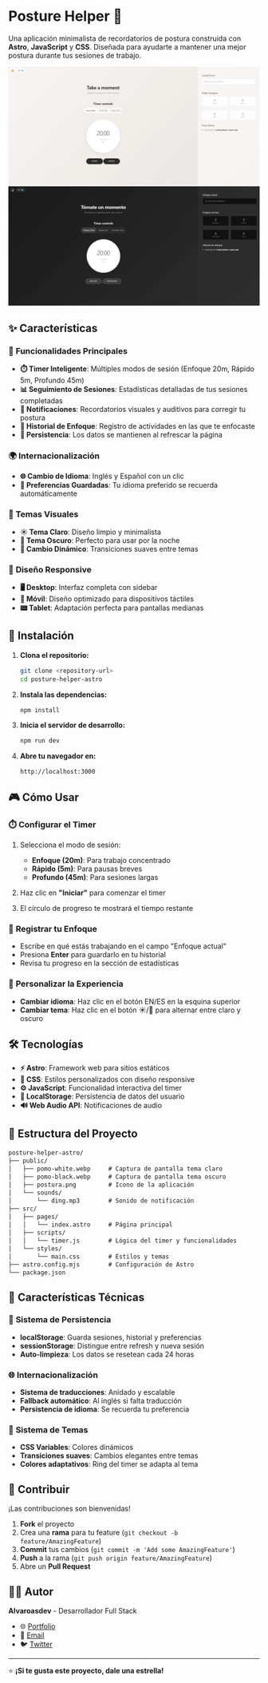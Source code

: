 # Posture Helper 🌟

Una aplicación minimalista de recordatorios de postura construida con **Astro**, **JavaScript** y **CSS**. Diseñada para ayudarte a mantener una mejor postura durante tus sesiones de trabajo.

![Posture Helper - Light Theme](/public/pomo-white.webp)
![Posture Helper - Dark Theme](/public/pomo-black.webp)

## ✨ Características

### 🎯 **Funcionalidades Principales**
- **⏱️ Timer Inteligente**: Múltiples modos de sesión (Enfoque 20m, Rápido 5m, Profundo 45m)
- **📊 Seguimiento de Sesiones**: Estadísticas detalladas de tus sesiones completadas
- **🔔 Notificaciones**: Recordatorios visuales y auditivos para corregir tu postura
- **📝 Historial de Enfoque**: Registro de actividades en las que te enfocaste
- **💾 Persistencia**: Los datos se mantienen al refrescar la página

### 🌍 **Internacionalización**
- **🌐 Cambio de Idioma**: Inglés y Español con un clic
- **💾 Preferencias Guardadas**: Tu idioma preferido se recuerda automáticamente

### 🎨 **Temas Visuales**
- **☀️ Tema Claro**: Diseño limpio y minimalista
- **🌙 Tema Oscuro**: Perfecto para usar por la noche
- **🔄 Cambio Dinámico**: Transiciones suaves entre temas

### 📱 **Diseño Responsive**
- **🖥️ Desktop**: Interfaz completa con sidebar
- **📱 Móvil**: Diseño optimizado para dispositivos táctiles
- **📟 Tablet**: Adaptación perfecta para pantallas medianas

## 🚀 Instalación

1. **Clona el repositorio:**
   ```bash
   git clone <repository-url>
   cd posture-helper-astro
   ```

2. **Instala las dependencias:**
   ```bash
   npm install
   ```

3. **Inicia el servidor de desarrollo:**
   ```bash
   npm run dev
   ```

4. **Abre tu navegador en:**
   ```
   http://localhost:3000
   ```

## 🎮 Cómo Usar

### ⏱️ **Configurar el Timer**
1. Selecciona el modo de sesión:
   - **Enfoque (20m)**: Para trabajo concentrado
   - **Rápido (5m)**: Para pausas breves
   - **Profundo (45m)**: Para sesiones largas

2. Haz clic en **"Iniciar"** para comenzar el timer

3. El círculo de progreso te mostrará el tiempo restante

### 📝 **Registrar tu Enfoque**
- Escribe en qué estás trabajando en el campo "Enfoque actual"
- Presiona **Enter** para guardarlo en tu historial
- Revisa tu progreso en la sección de estadísticas

### 🎨 **Personalizar la Experiencia**
- **Cambiar idioma**: Haz clic en el botón EN/ES en la esquina superior
- **Cambiar tema**: Haz clic en el botón ☀️/🌙 para alternar entre claro y oscuro

## 🛠️ Tecnologías

- **⚡ Astro**: Framework web para sitios estáticos
- **🎨 CSS**: Estilos personalizados con diseño responsive
- **⚙️ JavaScript**: Funcionalidad interactiva del timer
- **💾 LocalStorage**: Persistencia de datos del usuario
- **🔊 Web Audio API**: Notificaciones de audio

## 📁 Estructura del Proyecto

```
posture-helper-astro/
├── public/
│   ├── pomo-white.webp     # Captura de pantalla tema claro
│   ├── pomo-black.webp     # Captura de pantalla tema oscuro
│   ├── postura.png         # Icono de la aplicación
│   └── sounds/
│       └── ding.mp3        # Sonido de notificación
├── src/
│   ├── pages/
│   │   └── index.astro     # Página principal
│   ├── scripts/
│   │   └── timer.js        # Lógica del timer y funcionalidades
│   └── styles/
│       └── main.css        # Estilos y temas
├── astro.config.mjs        # Configuración de Astro
└── package.json
```

## 🎯 Características Técnicas

### 💾 **Sistema de Persistencia**
- **localStorage**: Guarda sesiones, historial y preferencias
- **sessionStorage**: Distingue entre refresh y nueva sesión
- **Auto-limpieza**: Los datos se resetean cada 24 horas

### 🌐 **Internacionalización**
- **Sistema de traducciones**: Anidado y escalable
- **Fallback automático**: Al inglés si falta traducción
- **Persistencia de idioma**: Se recuerda tu preferencia

### 🎨 **Sistema de Temas**
- **CSS Variables**: Colores dinámicos
- **Transiciones suaves**: Cambios elegantes entre temas
- **Colores adaptativos**: Ring del timer se adapta al tema

## 🤝 Contribuir

¡Las contribuciones son bienvenidas! 

1. **Fork** el proyecto
2. Crea una **rama** para tu feature (`git checkout -b feature/AmazingFeature`)
3. **Commit** tus cambios (`git commit -m 'Add some AmazingFeature'`)
4. **Push** a la rama (`git push origin feature/AmazingFeature`)
5. Abre un **Pull Request**

## 👨‍💻 Autor

**Alvaroasdev** - Desarrollador Full Stack

- 🌐 [Portfolio](https://alvaroasdev.com)
- 📧 [Email](mailto:contact@alvaroasdev.com)
- 🐦 [Twitter](https://twitter.com/alvaroasdev)

---

⭐ **¡Si te gusta este proyecto, dale una estrella!**
